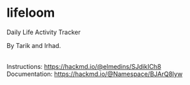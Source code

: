 # lifeloom
Daily Life Activity Tracker

By Tarik and Irhad.

<br /> Instructions: https://hackmd.io/@elmedins/SJdikICh8
<br /> Documentation: https://hackmd.io/@Namespace/BJArQ8lyw
